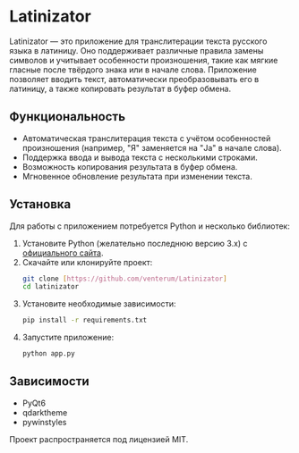 # Latinizator

Latinizator — это приложение для транслитерации текста русского языка в латиницу. Оно поддерживает различные правила замены символов и учитывает особенности произношения, такие как мягкие гласные после твёрдого знака или в начале слова. Приложение позволяет вводить текст, автоматически преобразовывать его в латиницу, а также копировать результат в буфер обмена.

## Функциональность

- Автоматическая транслитерация текста с учётом особенностей произношения (например, "Я" заменяется на "Ja" в начале слова).
- Поддержка ввода и вывода текста с несколькими строками.
- Возможность копирования результата в буфер обмена.
- Мгновенное обновление результата при изменении текста.

## Установка

Для работы с приложением потребуется Python и несколько библиотек:

1. Установите Python (желательно последнюю версию 3.x) с [официального сайта](https://www.python.org/).
2. Скачайте или клонируйте проект:
   ```bash
   git clone [https://github.com/venterum/Latinizator]
   cd latinizator
   ```
3. Установите необходимые зависимости:
   ```bash
   pip install -r requirements.txt
   ```
4. Запустите приложение:
   ```bash
   python app.py
   ```

## Зависимости

- PyQt6
- qdarktheme
- pywinstyles

Проект распространяется под лицензией MIT.
